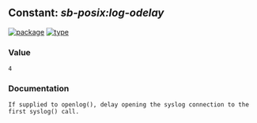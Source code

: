 ## Constant: ***sb-posix:log-odelay***
[![package](https://img.shields.io/badge/Package-SB--POSIX-5f9ea0.svg?style=social&colorA=999999)](../) [![type](https://img.shields.io/badge/Type-Constant-5f9ea0.svg?style=social&colorA=999999)](../#constant) 
### Value
```
4
```
### Documentation
```
If supplied to openlog(), delay opening the syslog connection to the first syslog() call.
```
